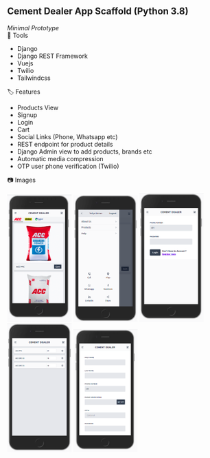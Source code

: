 ## Cement Dealer App Scaffold (Python 3.8)
*Minimal Prototype*
<br>
🧰 Tools
- Django
- Django REST Framework
- Vuejs
- Twilio
- Tailwindcss

🏷️ Features
- Products View
- Signup
- Login
- Cart
- Social Links (Phone, Whatsapp etc)
- REST endpoint for product details
- Django Admin view to add products, brands etc
- Automatic media compression
- OTP user phone verification (Twilio)

📷 Images <br><br>
<img src="./screen/products.png" alt="products" width="150"/>
<img src="./screen/menu.png" alt="menu" width="150"/>
<img src="./screen/login.png" alt="login" width="150"/>
<img src="./screen/cart.png" alt="cart" width="150"/>
<img src="./screen/signup.png" alt="signup" width="150"/>